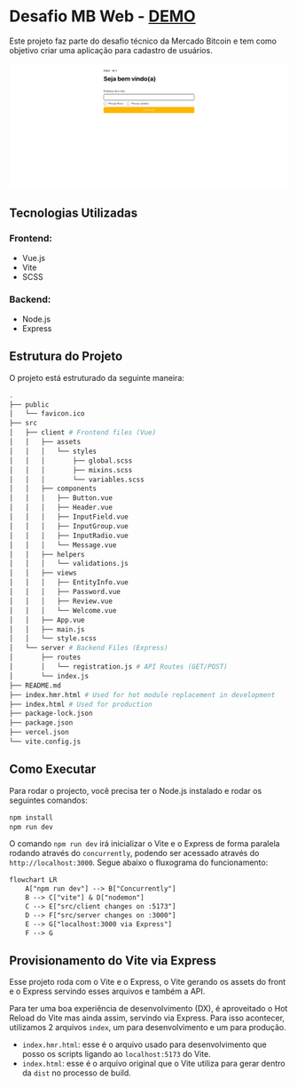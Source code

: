 # Desafio MB Web - [DEMO](https://desafio-mb-bruna.vercel.app/)

Este projeto faz parte do desafio técnico da Mercado Bitcoin e tem como objetivo criar uma aplicação para cadastro de usuários.

![Imagem do Projeto](./screenshot.png)

## Tecnologias Utilizadas

### Frontend:

- Vue.js
- Vite
- SCSS

### Backend:

- Node.js
- Express

## Estrutura do Projeto

O projeto está estruturado da seguinte maneira:

```sh
.
├── public
│   └── favicon.ico
├── src
│   ├── client # Frontend files (Vue)
│   │   ├── assets
│   │   │   └── styles
│   │   │       ├── global.scss
│   │   │       ├── mixins.scss
│   │   │       └── variables.scss
│   │   ├── components
│   │   │   ├── Button.vue
│   │   │   ├── Header.vue
│   │   │   ├── InputField.vue
│   │   │   ├── InputGroup.vue
│   │   │   ├── InputRadio.vue
│   │   │   └── Message.vue
│   │   ├── helpers
│   │   │   └── validations.js
│   │   ├── views
│   │   │   ├── EntityInfo.vue
│   │   │   ├── Password.vue
│   │   │   ├── Review.vue
│   │   │   └── Welcome.vue
│   │   ├── App.vue
│   │   ├── main.js
│   │   └── style.scss
│   └── server # Backend Files (Express)
│       ├── routes
│       │   └── registration.js # API Routes (GET/POST)
│       └── index.js
├── README.md
├── index.hmr.html # Used for hot module replacement in development
├── index.html # Used for production
├── package-lock.json
├── package.json
├── vercel.json
└── vite.config.js
```

## Como Executar

Para rodar o projecto, você precisa ter o Node.js instalado e rodar os seguintes comandos:

```bash
npm install
npm run dev
```

O comando `npm run dev` irá inicializar o Vite e o Express de forma paralela rodando através do `concurrently`, podendo ser acessado através do `http://localhost:3000`. Segue abaixo o fluxograma do funcionamento:

```mermaid
flowchart LR
    A["npm run dev"] --> B["Concurrently"]
    B --> C["vite"] & D["nodemon"]
    C --> E["src/client changes on :5173"]
    D --> F["src/server changes on :3000"]
    E --> G["localhost:3000 via Express"]
    F --> G
```

## Provisionamento do Vite via Express

Esse projeto roda com o Vite e o Express, o Vite gerando os assets do front e o Express servindo esses arquivos e também a API.

Para ter uma boa experiência de desenvolvimento (DX), é aproveitado o Hot Reload do Vite mas ainda assim, servindo via Express. Para isso acontecer, utilizamos 2 arquivos `index`, um para desenvolvimento e um para produção.

- `index.hmr.html`: esse é o arquivo usado para desenvolvimento que posso os scripts ligando ao `localhost:5173` do Vite.
- `index.html`: esse é o arquivo original que o Vite utiliza para gerar dentro da `dist` no processo de build.
